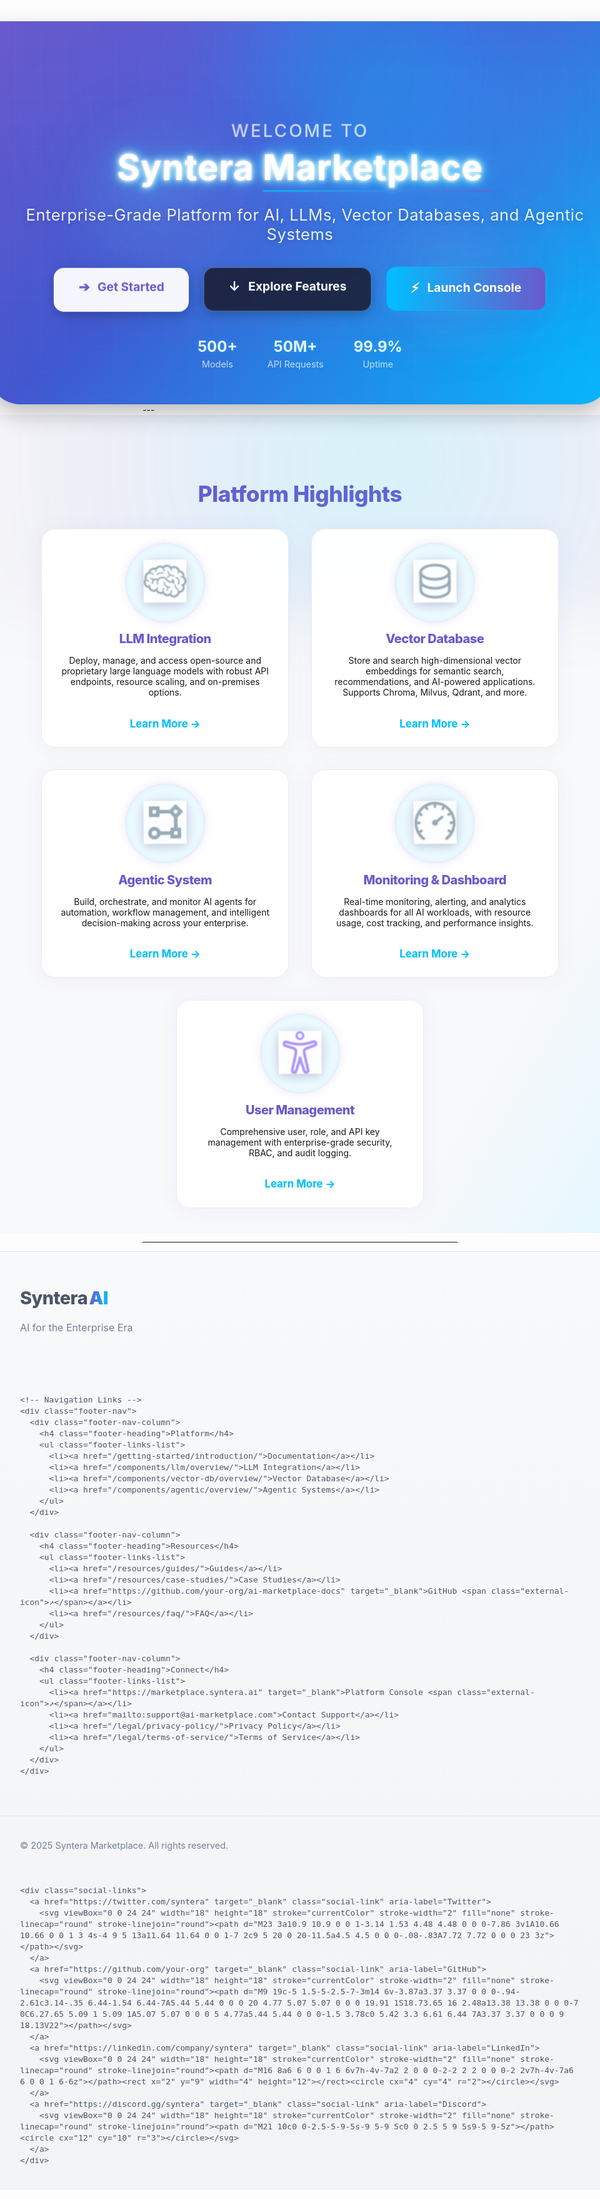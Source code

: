 <div class="main-hero">
  <!-- Enhanced background elements -->
  <div class="hero-bg-blob"></div>
  <div class="hero-particle-container" id="particles-js"></div>
  <div class="hero-glow-orb orb-1"></div>
  <div class="hero-glow-orb orb-2"></div>
  <div class="hero-grid-lines"></div>
  
  <!-- Enhanced title with animated highlight -->
  <h1 class="main-title">
    <span class="title-prefix">Welcome to</span>
    <span class="ai-glow">Syntera <span class="highlight-text">Marketplace</span></span>
  </h1>
  
  <!-- Enhanced subtitle with better typing animation -->
  <p class="main-subtitle">
    <span id="typed-text"></span>
    <span class="typed-cursor">|</span>
    <noscript>Enterprise-Grade Platform for AI, LLMs, Vector Databases, and Agentic Systems</noscript>
  </p>
  
  <!-- Enhanced actions with icon integration -->
  <div class="main-actions">
    <a href="getting-started/introduction" class="main-btn primary">
      <span class="btn-icon">➔</span>
      <span class="btn-text">Get Started</span>
    </a>
    <a href="#features" class="main-btn secondary">
      <span class="btn-icon">↓</span>
      <span class="btn-text">Explore Features</span>
    </a>
    <a href="https://mart-dev.syntera.ai" class="main-btn accent" target="_blank">
      <span class="btn-icon">⚡</span>
      <span class="btn-text">Launch Console</span>
    </a>
  </div>
  
  <!-- Trust indicators or quick stats -->
  <div class="hero-trust-indicators">
    <div class="trust-item">
      <span class="trust-number">500+</span>
      <span class="trust-label">Models</span>
    </div>
    <div class="trust-item">
      <span class="trust-number">50M+</span>
      <span class="trust-label">API Requests</span>
    </div>
    <div class="trust-item">
      <span class="trust-number">99.9%</span>
      <span class="trust-label">Uptime</span>
    </div>
  </div>
</div>
---

<div id="features" class="feature-section ai-features-bg">
  <h2 class="section-title">Platform Highlights</h2>
  <div class="feature-grid">
    <div class="feature-card ai-card">
      <div class="feature-icon ai-icon">
        <img src="assets/Brain.svg" alt="LLM Integration" />
      </div>
      <h3>LLM Integration</h3>
      <p>Deploy, manage, and access open-source and proprietary large language models with robust API endpoints, resource scaling, and on-premises options.</p>
      <a href="components/llm/overview/" class="feature-link">Learn More →</a>
    </div>
    <div class="feature-card ai-card">
      <div class="feature-icon ai-icon">
        <img src="assets/Database.svg" alt="Vector Database" />
      </div>
      <h3>Vector Database</h3>
      <p>Store and search high-dimensional vector embeddings for semantic search, recommendations, and AI-powered applications. Supports Chroma, Milvus, Qdrant, and more.</p>
      <a href="components/vector-db/overview/" class="feature-link">Learn More →</a>
    </div>
    <div class="feature-card ai-card">
      <div class="feature-icon ai-icon">
        <img src="assets/Flow.svg" alt="Agentic System" />
      </div>
      <h3>Agentic System</h3>
      <p>Build, orchestrate, and monitor AI agents for automation, workflow management, and intelligent decision-making across your enterprise.</p>
      <a href="components/agentic/overview/" class="feature-link">Learn More →</a>
    </div>
    <div class="feature-card ai-card">
      <div class="feature-icon ai-icon">
        <img src="assets/Meter.svg" alt="Monitoring & Dashboard" />
      </div>
      <h3>Monitoring & Dashboard</h3>
      <p>Real-time monitoring, alerting, and analytics dashboards for all AI workloads, with resource usage, cost tracking, and performance insights.</p>
      <a href="components/monitoring/overview/" class="feature-link">Learn More →</a>
    </div>
    <div class="feature-card ai-card">
      <div class="feature-icon ai-icon">
        <img src="assets/User.svg" alt="User Management" />
      </div>
      <h3>User Management</h3>
      <p>Comprehensive user, role, and API key management with enterprise-grade security, RBAC, and audit logging.</p>
      <a href="components/user-management/overview/" class="feature-link">Learn More →</a>
    </div>
  </div>
</div>

---

<footer class="main-footer">
  <div class="footer-container">
    <!-- Logo and Mission Statement -->
    <div class="footer-brand">
      <div class="footer-logo">
        <span class="logo-text">Syntera</span>
        <span class="logo-accent">AI</span>
      </div>
      <p class="footer-tagline">AI for the Enterprise Era</p>
    </div>
    
    <!-- Navigation Links -->
    <div class="footer-nav">
      <div class="footer-nav-column">
        <h4 class="footer-heading">Platform</h4>
        <ul class="footer-links-list">
          <li><a href="/getting-started/introduction/">Documentation</a></li>
          <li><a href="/components/llm/overview/">LLM Integration</a></li>
          <li><a href="/components/vector-db/overview/">Vector Database</a></li>
          <li><a href="/components/agentic/overview/">Agentic Systems</a></li>
        </ul>
      </div>
      
      <div class="footer-nav-column">
        <h4 class="footer-heading">Resources</h4>
        <ul class="footer-links-list">
          <li><a href="/resources/guides/">Guides</a></li>
          <li><a href="/resources/case-studies/">Case Studies</a></li>
          <li><a href="https://github.com/your-org/ai-marketplace-docs" target="_blank">GitHub <span class="external-icon">↗</span></a></li>
          <li><a href="/resources/faq/">FAQ</a></li>
        </ul>
      </div>
      
      <div class="footer-nav-column">
        <h4 class="footer-heading">Connect</h4>
        <ul class="footer-links-list">
          <li><a href="https://marketplace.syntera.ai" target="_blank">Platform Console <span class="external-icon">↗</span></a></li>
          <li><a href="mailto:support@ai-marketplace.com">Contact Support</a></li>
          <li><a href="/legal/privacy-policy/">Privacy Policy</a></li>
          <li><a href="/legal/terms-of-service/">Terms of Service</a></li>
        </ul>
      </div>
    </div>
  </div>
  
  <!-- Copyright and Social Links -->
  <div class="footer-bottom">
    <p class="copyright">© 2025 Syntera Marketplace. All rights reserved.</p>
    
    <div class="social-links">
      <a href="https://twitter.com/syntera" target="_blank" class="social-link" aria-label="Twitter">
        <svg viewBox="0 0 24 24" width="18" height="18" stroke="currentColor" stroke-width="2" fill="none" stroke-linecap="round" stroke-linejoin="round"><path d="M23 3a10.9 10.9 0 0 1-3.14 1.53 4.48 4.48 0 0 0-7.86 3v1A10.66 10.66 0 0 1 3 4s-4 9 5 13a11.64 11.64 0 0 1-7 2c9 5 20 0 20-11.5a4.5 4.5 0 0 0-.08-.83A7.72 7.72 0 0 0 23 3z"></path></svg>
      </a>
      <a href="https://github.com/your-org" target="_blank" class="social-link" aria-label="GitHub">
        <svg viewBox="0 0 24 24" width="18" height="18" stroke="currentColor" stroke-width="2" fill="none" stroke-linecap="round" stroke-linejoin="round"><path d="M9 19c-5 1.5-5-2.5-7-3m14 6v-3.87a3.37 3.37 0 0 0-.94-2.61c3.14-.35 6.44-1.54 6.44-7A5.44 5.44 0 0 0 20 4.77 5.07 5.07 0 0 0 19.91 1S18.73.65 16 2.48a13.38 13.38 0 0 0-7 0C6.27.65 5.09 1 5.09 1A5.07 5.07 0 0 0 5 4.77a5.44 5.44 0 0 0-1.5 3.78c0 5.42 3.3 6.61 6.44 7A3.37 3.37 0 0 0 9 18.13V22"></path></svg>
      </a>
      <a href="https://linkedin.com/company/syntera" target="_blank" class="social-link" aria-label="LinkedIn">
        <svg viewBox="0 0 24 24" width="18" height="18" stroke="currentColor" stroke-width="2" fill="none" stroke-linecap="round" stroke-linejoin="round"><path d="M16 8a6 6 0 0 1 6 6v7h-4v-7a2 2 0 0 0-2-2 2 2 0 0 0-2 2v7h-4v-7a6 6 0 0 1 6-6z"></path><rect x="2" y="9" width="4" height="12"></rect><circle cx="4" cy="4" r="2"></circle></svg>
      </a>
      <a href="https://discord.gg/syntera" target="_blank" class="social-link" aria-label="Discord">
        <svg viewBox="0 0 24 24" width="18" height="18" stroke="currentColor" stroke-width="2" fill="none" stroke-linecap="round" stroke-linejoin="round"><path d="M21 10c0 0-2.5-5-9-5s-9 5-9 5c0 0 2.5 5 9 5s9-5 9-5z"></path><circle cx="12" cy="10" r="3"></circle></svg>
      </a>
    </div>
  </div>
</footer>

<!-- Custom CSS for enhanced styling -->
<style>
/* Glassy Hero Section with Animated Gradient */
/* Additional CSS for enhanced hero elements */

/* Particle background for dynamic effect */
.hero-particle-container {
  position: absolute;
  top: 0;
  left: 0;
  width: 100%;
  height: 100%;
  z-index: 0;
}

/* Glowing orbs for depth */
.hero-glow-orb {
  position: absolute;
  border-radius: 50%;
  filter: blur(50px);
  opacity: 0.6;
  z-index: 0;
}

.orb-1 {
  width: 250px;
  height: 250px;
  background: radial-gradient(circle, rgba(0, 191, 255, 0.3) 0%, rgba(65, 88, 208, 0.1) 70%);
  top: 20%;
  left: 15%;
  animation: floatingOrb 15s ease-in-out infinite;
}

.orb-2 {
  width: 200px;
  height: 200px;
  background: radial-gradient(circle, rgba(106, 90, 205, 0.3) 0%, rgba(0, 191, 255, 0.1) 70%);
  bottom: 15%;
  right: 10%;
  animation: floatingOrb 18s ease-in-out infinite reverse;
}

/* Subtle grid lines for tech feel */
.hero-grid-lines {
  position: absolute;
  top: 0;
  left: 0;
  width: 100%;
  height: 100%;
  background-image: 
    linear-gradient(to right, rgba(255, 255, 255, 0.05) 1px, transparent 1px),
    linear-gradient(to bottom, rgba(255, 255, 255, 0.05) 1px, transparent 1px);
  background-size: 40px 40px;
  z-index: 0;
  opacity: 0.4;
}

/* Enhanced title styling */
.title-prefix {
  display: block;
  font-size: 0.5em;
  font-weight: 500;
  letter-spacing: 3px;
  text-transform: uppercase;
  opacity: 0.8;
  margin-bottom: 0.5rem;
  color: rgba(255, 255, 255, 0.9);
  text-shadow: none;
}

.highlight-text {
  position: relative;
  display: inline-block;
}

.highlight-text::after {
  content: '';
  position: absolute;
  bottom: -5px;
  left: 0;
  width: 100%;
  height: 3px;
  background: linear-gradient(90deg, rgba(0, 191, 255, 0.7), rgba(106, 90, 205, 0.7));
  border-radius: 3px;
  animation: highlightPulse 3s ease-in-out infinite;
}

@keyframes highlightPulse {
  0%, 100% { opacity: 0.7; width: 100%; }
  50% { opacity: 1; width: 105%; }
}

/* Button enhancements with icons */
.btn-icon {
  display: inline-block;
  margin-right: 8px;
  font-size: 1.1em;
  transform: translateY(1px);
  transition: transform 0.3s ease;
}

.main-btn:hover .btn-icon {
  transform: translateY(0) translateX(3px);
}

.main-btn.secondary:hover .btn-icon {
  transform: translateY(3px) translateX(0);
}

.btn-text {
  position: relative;
}

/* Trust indicators section */
.hero-trust-indicators {
  display: flex;
  justify-content: center;
  gap: 3rem;
  margin-top: 2.5rem;
  z-index: 2;
  position: relative;
  opacity: 0.9;
}

.trust-item {
  display: flex;
  flex-direction: column;
  align-items: center;
}

.trust-number {
  font-size: 1.5rem;
  font-weight: 700;
  color: white;
  text-shadow: 0 0 10px rgba(0, 191, 255, 0.5);
}

.trust-label {
  font-size: 0.9rem;
  color: rgba(255, 255, 255, 0.8);
  margin-top: 0.3rem;
}

/* Responsive adjustments */
@media (max-width: 900px) {
  .hero-trust-indicators {
    gap: 1.5rem;
    margin-top: 2rem;
  }
  
  .trust-number {
    font-size: 1.3rem;
  }
  
  .trust-label {
    font-size: 0.8rem;
  }
}

@media (max-width: 600px) {
  .hero-trust-indicators {
    flex-direction: column;
    gap: 0.8rem;
  }
  
  .trust-item {
    flex-direction: row;
    gap: 0.5rem;
  }
  
  .title-prefix {
    font-size: 0.45em;
    letter-spacing: 2px;
  }
  
  .hero-glow-orb {
    opacity: 0.4;
  }
}
.main-hero {
  text-align: center;
  padding: 5rem 1rem 3.5rem 1rem;
  background: linear-gradient(135deg, #6A5ACD 0%, #4158D0 40%, #00BFFF 100%);
  border-radius: 0 0 48px 48px;
  box-shadow: 
    0 15px 35px rgba(0,0,0,0.25),
    0 0 70px rgba(106, 90, 205, 0.15) inset;
  position: relative;
  overflow: hidden;
  width: 100vw;
  margin-left: 50%;
  transform: translateX(-50%);
  max-width: 100vw;
  z-index: 1;
}

/* Multiple animated background elements for depth and dimension */
.hero-bg-blob {
  position: absolute;
  top: -120px; 
  left: 50%; 
  transform: translateX(-50%);
  width: 1000px; 
  height: 500px;
  background: radial-gradient(
    circle at 60% 40%, 
    rgba(0, 191, 255, 0.6) 0%, 
    rgba(106, 90, 205, 0.3) 40%, 
    transparent 80%
  );
  filter: blur(60px);
  opacity: 0.7;
  z-index: 0;
  pointer-events: none;
  animation: blobMove 12s ease-in-out infinite alternate;
}
.main-hero::before {
  content: '';
  position: absolute;
  width: 300px;
  height: 300px;
  border-radius: 50%;
  background: radial-gradient(
    circle, 
    rgba(255, 255, 255, 0.15) 0%, 
    rgba(102, 255, 255, 0.05) 70%
  );
  top: 20%; 
  left: 15%;
  filter: blur(30px);
  opacity: 0.6;
  z-index: 0;
  animation: floatingOrb 15s ease-in-out infinite;
}
.main-hero::after {
  content: '';
  position: absolute;
  width: 250px;
  height: 250px;
  border-radius: 50%;
  background: radial-gradient(
    circle, 
    rgba(255, 255, 255, 0.12) 0%, 
    rgba(106, 90, 205, 0.08) 70%
  );
  bottom: 10%; 
  right: 15%;
  filter: blur(35px);
  opacity: 0.5;
  z-index: 0;
  animation: floatingOrb 18s ease-in-out infinite reverse;
}
.main-hero .particles {
  position: absolute;
  top: 0;
  left: 0;
  width: 100%;
  height: 100%;
  overflow: hidden;
  z-index: 0;
}

.main-hero .particle {
  position: absolute;
  width: 2px;
  height: 2px;
  background-color: rgba(255, 255, 255, 0.5);
  border-radius: 50%;
}

@keyframes blobMove {
  0% { 
    transform: translateX(-50%) scale(1) rotate(-2deg);
    filter: blur(60px) brightness(1);
  }
  50% {
    filter: blur(70px) brightness(1.1);
  }
  100% { 
    transform: translateX(-50%) scale(1.15) rotate(2deg);
    filter: blur(80px) brightness(1.2);
  }
}
@keyframes floatingParticle {
  0%, 100% {
    transform: translate(0, 0);
  }
  25% {
    transform: translate(20px, -15px);
  }
  50% {
    transform: translate(-20px, 20px);
  }
  75% {
    transform: translate(15px, 15px);
  }
}
@keyframes floatingOrb {
  0%, 100% {
    transform: translate(0, 0);
    opacity: 0.5;
  }
  25% {
    transform: translate(-15px, 20px);
    opacity: 0.7;
  }
  50% {
    transform: translate(20px, 35px);
    opacity: 0.6;
  }
  75% {
    transform: translate(10px, -15px);
    opacity: 0.7;
  }
}
.main-title {
  font-size: 3.5rem;
  font-weight: 900;
  margin-bottom: 1rem;
  letter-spacing: -1px;
  color: #fff;
  text-shadow: 
    0 2px 10px rgba(0, 191, 255, 0.8),
    0 4px 20px rgba(106, 90, 205, 0.6);
  z-index: 2;
  position: relative;
  transform: perspective(1000px) rotateX(5deg);
  transform-style: preserve-3d;
}
.ai-glow {
  display: inline-block;
  color: #ffffff;
  font-weight: 700;
  letter-spacing: 0.8px;
  text-shadow:
    0 0 5px rgba(255, 255, 255, 0.9),
    0 0 10px rgba(255, 255, 255, 0.8),
    0 0 15px rgba(102, 255, 255, 0.7),
    0 0 25px rgba(102, 255, 255, 0.5),
    0 0 40px rgba(102, 255, 255, 0.3);
  position: relative;
  animation: enhancedGlow 4s ease-in-out infinite;
}
@keyframes enhancedGlow {
  0%, 100% {
    text-shadow:
      0 0 5px rgba(255, 255, 255, 0.9),
      0 0 10px rgba(255, 255, 255, 0.8),
      0 0 15px rgba(102, 255, 255, 0.7),
      0 0 25px rgba(102, 255, 255, 0.5),
      0 0 40px rgba(102, 255, 255, 0.3);
    filter: brightness(1);
  }
  50% {
    text-shadow:
      0 0 8px rgba(255, 255, 255, 1),
      0 0 15px rgba(255, 255, 255, 0.9),
      0 0 25px rgba(102, 255, 255, 0.8),
      0 0 35px rgba(102, 255, 255, 0.7),
      0 0 50px rgba(102, 255, 255, 0.5);
    filter: brightness(1.2);
  }
}

@keyframes subtlePulse {
  0%, 100% {
    text-shadow:
      0 0 5px rgba(255, 255, 255, 0.9),
      0 0 10px rgba(255, 255, 255, 0.8),
      0 0 15px rgba(102, 255, 255, 0.7),
      0 0 25px rgba(102, 255, 255, 0.5);
  }
  50% {
    text-shadow:
      0 0 7px rgba(255, 255, 255, 1),
      0 0 14px rgba(255, 255, 255, 0.9),
      0 0 21px rgba(102, 255, 255, 0.8),
      0 0 28px rgba(102, 255, 255, 0.6);
  }
}
.main-subtitle {
  font-size: 1.6rem;
  font-weight: 400;
  margin-bottom: 2.5rem;
  color: rgba(240, 248, 255, 0.95);
  z-index: 2;
  position: relative;
  min-height: 2.4em;
  text-shadow: 0 2px 8px rgba(0, 0, 0, 0.2);
  letter-spacing: 0.5px;
}
.typed-cursor {
  opacity: 1;
  font-weight: 300;
  animation: typedCursorBlink 1s infinite;
}
@keyframes typedCursorBlink {
  0%, 100% { opacity: 1; }
  50% { opacity: 0; }
}
.main-actions {
  display: flex;
  justify-content: center;
  gap: 1.5rem;
  flex-wrap: wrap;
  z-index: 2;
  position: relative;
  margin-top: 1rem;
}
.main-btn {
  display: inline-block;
  padding: 1rem 2.4rem;
  border-radius: 16px;
  font-size: 1.2rem;
  font-weight: 700;
  text-decoration: none;
  transition: all 0.3s cubic-bezier(0.175, 0.885, 0.32, 1.275);
  box-shadow: 
    0 4px 15px rgba(0, 0, 0, 0.15), 
    0 8px 25px rgba(0, 0, 0, 0.1),
    0 0 0 1px rgba(255, 255, 255, 0.1);
  border: none;
  outline: none;
  cursor: pointer;
  position: relative;
  overflow: hidden;
  backdrop-filter: blur(5px);
}
.main-btn::before {
  content: '';
  position: absolute;
  top: 0;
  left: -100%;
  width: 100%;
  height: 100%;
  background: linear-gradient(
    90deg,
    transparent,
    rgba(255, 255, 255, 0.2),
    transparent
  );
  transition: all 0.5s;
}
.main-btn:hover::before {
  left: 100%;
}
.main-btn.primary {
  background: rgba(255, 255, 255, 0.95);
  color: #6A5ACD;
  border: 1px solid rgba(255, 255, 255, 0.3);
}

.main-btn.secondary {
  background: rgba(26, 26, 46, 0.85);
  color: #fff;
  border: 1px solid rgba(255, 255, 255, 0.2);
}

.main-btn.accent {
  background: linear-gradient(90deg, #00BFFF 0%, #6A5ACD 100%);
  color: #fff;
  border: 1px solid rgba(0, 191, 255, 0.5);
  box-shadow: 
    0 4px 15px rgba(0, 191, 255, 0.3), 
    0 8px 25px rgba(106, 90, 205, 0.2);
}
.main-btn:hover, .main-btn:focus {
  transform: translateY(-5px) scale(1.05);
  box-shadow: 
    0 8px 20px rgba(0, 0, 0, 0.2), 
    0 15px 30px rgba(0, 0, 0, 0.1),
    0 0 0 1px rgba(255, 255, 255, 0.2);
  filter: brightness(1.05);
}

.main-btn:active {
  transform: translateY(2px);
  transition: all 0.1s ease;
}

.main-btn.primary:hover {
  background: #fff;
  color: #4158D0;
}

.main-btn.secondary:hover {
  background: rgba(26, 26, 46, 0.95);
}
.main-btn.accent:hover {
  background: linear-gradient(90deg, #00BFFF 20%, #6A5ACD 130%);
  box-shadow: 
    0 8px 25px rgba(0, 191, 255, 0.4), 
    0 4px 15px rgba(106, 90, 205, 0.3);
}

/* Add floating animation to buttons */
.main-btn.primary {
  animation: floatButton 5s ease-in-out infinite;
  animation-delay: 0.2s;
}

.main-btn.secondary {
  animation: floatButton 5s ease-in-out infinite;
  animation-delay: 0.4s;
}

.main-btn.accent {
  animation: floatButton 5s ease-in-out infinite;
  animation-delay: 0.6s;
}

@keyframes floatButton {
  0%, 100% { transform: translateY(0); }
  50% { transform: translateY(-7px); }
}

/* Additional responsive adjustments */
@media (max-width: 900px) {
  .main-title { 
    font-size: 2.4rem; 
    transform: perspective(1000px) rotateX(3deg);
  }
  .main-subtitle { font-size: 1.3rem; }
  .main-hero { 
    padding: 3.5rem 1rem 2.5rem 1rem; 
    border-radius: 0 0 32px 32px;
  }
  .hero-bg-blob { width: 100vw; height: 250px; }
  .main-btn {
    padding: 0.9rem 1.8rem;
    font-size: 1.1rem;
  }
}

@media (max-width: 600px) {
  .main-title { 
    font-size: 1.8rem; 
    transform: none;
  }
  .main-subtitle { font-size: 1.1rem; }
  .main-hero { 
    padding: 2.5rem 0.8rem 2rem 0.8rem; 
    border-radius: 0 0 24px 24px;
  }
  .main-btn {
    padding: 0.8rem 1.5rem;
    font-size: 1rem;
    border-radius: 12px;
  }
}
/* Animated AI background for features section */
.ai-features-bg {
  position: relative;
  overflow: hidden;
  background: linear-gradient(120deg, #F8F9FA 80%, #e6f7ff 100%);
  width: 100vw;
  margin-left: 50%;
  transform: translateX(-50%);
  max-width: 100vw;
  padding: 3.5rem 0 2.5rem 0;
  box-sizing: border-box;
}
.ai-features-bg::before {
  content: '';
  position: absolute;
  top: -80px; left: 50%;
  width: 1200px; height: 400px;
  background: radial-gradient(circle at 60% 40%, #00BFFF22 0%, #6A5ACD11 60%, transparent 100%);
  filter: blur(40px);
  z-index: 0;
  transform: translateX(-50%);
  animation: aiBgMove 12s ease-in-out infinite alternate;
}
@keyframes aiBgMove {
  0% { filter: blur(40px) brightness(1); }
  100% { filter: blur(60px) brightness(1.1); }
}

/* Enhanced AI Feature Cards */
.ai-card {
  background: rgba(255,255,255,0.97);
  border-radius: 22px;
  box-shadow: 0 2px 32px #6A5ACD11, 0 0 0 0 #00BFFF00;
  padding: 2.2rem 1.7rem 1.7rem 1.7rem;
  max-width: 340px;
  min-width: 260px;
  text-align: center;
  transition: transform 0.22s, box-shadow 0.22s, border-color 0.22s;
  border: 1.5px solid #ececec;
  position: relative;
  overflow: hidden;
  cursor: pointer;
}
.ai-card:hover {
  background: linear-gradient(135deg, rgba(255,255,255,0.9) 0%, rgba(240,249,255,0.95) 100%);
  backdrop-filter: blur(10px);
  box-shadow: 
    0 10px 30px rgba(0, 191, 255, 0.25), 
    0 5px 15px rgba(106, 90, 205, 0.2),
    0 0 0 1px rgba(0, 191, 255, 0.1);
  border-color: rgba(255, 255, 255, 0.5);
}

/* Animated AI Icon Glow */
.ai-icon {
  display: flex;
  align-items: center;
  justify-content: center;
  margin-bottom: 1.5rem;
  min-height: 100px;
  position: relative;
}
/* Enhanced circular background with gradient */
.ai-icon::before {
  content: '';
  position: absolute;
  width: 110px;
  height: 110px;
  border-radius: 50%;
  background: radial-gradient(
    circle,
    rgba(106, 90, 205, 0.18) 0%,
    rgba(0, 191, 255, 0.08) 60%,
    rgba(106, 90, 205, 0.04) 100%
  );
  border: 2px solid rgba(106, 90, 205, 0.2);
  box-shadow: 
    0 0 15px rgba(106, 90, 205, 0.15),
    inset 0 0 8px rgba(0, 191, 255, 0.1);
  z-index: 0;
  transition: all 0.4s cubic-bezier(0.175, 0.885, 0.32, 1.275);
  transform-origin: center;
}


/* More dynamic outer ring with improved animation */
.ai-icon::after {
  content: '';
  position: absolute;
  width: 140px;
  height: 140px;
  border-radius: 50%;
  border: 1.5px solid rgba(0, 191, 255, 0.25);
  box-shadow: 0 0 10px rgba(0, 191, 255, 0.1);
  z-index: 0;
  animation: pulseRing 4s cubic-bezier(0.455, 0.03, 0.515, 0.955) infinite;
}
.ai-icon:before {
  content: '';
  position: absolute;
  width: 125px;
  height: 125px;
  border-radius: 50%;
  border: 1px dashed rgba(106, 90, 205, 0.2);
  z-index: 0;
  animation: rotateRing 15s linear infinite;
}

@keyframes pulseRing {
  0% {
    transform: scale(0.95);
    opacity: 0.2;
    border-color: rgba(0, 191, 255, 0.2);
  }
  50% {
    transform: scale(1.05);
    opacity: 0.6;
    border-color: rgba(106, 90, 205, 0.3);
  }
  100% {
    transform: scale(0.95);
    opacity: 0.2;
    border-color: rgba(0, 191, 255, 0.2);
  }
}
@keyframes rotateRing {
  0% { transform: rotate(0deg); }
  100% { transform: rotate(360deg); }
}

/* Enhanced icon styling with shadow and improved animation */
.ai-icon img {
  width: 68px;
  height: 68px;
  position: relative;
  z-index: 1;
  filter: drop-shadow(0 4px 6px rgba(0, 0, 0, 0.15));
  animation: floatIcon 5s ease-in-out infinite;
  transition: all 0.4s cubic-bezier(0.175, 0.885, 0.32, 1.275);
  opacity: 0.9;
  transform-style: preserve-3d;
  backface-visibility: hidden;
}

@keyframes floatIcon {
  0%, 100% { 
    transform: translateY(0) scale(1) rotate(0deg); 
    filter: drop-shadow(0 4px 6px rgba(0, 0, 0, 0.15));
  }
  25% {
    transform: translateY(-5px) scale(1.02) rotate(1deg);
  }
  50% { 
    transform: translateY(-10px) scale(1.05) rotate(0deg); 
    filter: drop-shadow(0 8px 12px rgba(0, 0, 0, 0.2));
  }
  75% {
    transform: translateY(-5px) scale(1.02) rotate(-1deg);
  }
}
.ai-icon:after {
  content: '';
  position: absolute;
  width: 90px;
  height: 90px;
  border-radius: 50%;
  background: radial-gradient(
    circle,
    rgba(0, 191, 255, 0.15) 0%,
    rgba(106, 90, 205, 0.05) 60%,
    transparent 100%
  );
  z-index: 0;
  filter: blur(10px);
  opacity: 0;
  transition: opacity 0.4s ease;
}
/* Hover effects for interactivity */
.ai-icon:hover::before {
  background: radial-gradient(circle, rgba(106, 90, 205, 0.25) 0%, rgba(106, 90, 205, 0.1) 70%);
  border-color: rgba(106, 90, 205, 0.3);
  transform: scale(1.05);
}

.ai-icon:hover img {
  transform: scale(1.1);
  opacity: 1;
  filter: drop-shadow(0 6px 12px rgba(0, 0, 0, 0.2));
}
/* Make hover state more obvious */
.ai-card:hover .ai-icon::before {
  background: radial-gradient(
    circle,
    rgba(106, 90, 205, 0.25) 0%,
    rgba(0, 191, 255, 0.15) 60%,
    rgba(106, 90, 205, 0.08) 100%
  );
  border-color: rgba(0, 191, 255, 0.35);
  transform: scale(1.08);
  box-shadow: 
    0 0 20px rgba(106, 90, 205, 0.25),
    inset 0 0 12px rgba(0, 191, 255, 0.2);
}

.ai-card:hover .ai-icon::after {
  border: 2px solid rgba(0, 191, 255, 0.4);
  box-shadow: 0 0 25px rgba(0, 191, 255, 0.25);
  animation-duration: 3s;
}
.ai-card:hover .ai-icon:after {
  opacity: 0.8;
}

.ai-card:hover .ai-icon img {
  transform: scale(1.15) translateY(-5px);
  opacity: 1;
  filter: drop-shadow(0 10px 15px rgba(0, 0, 0, 0.25));
}
.ai-card:active .ai-icon img {
  transform: scale(0.95);
  transition: transform 0.1s ease;
}
.ai-card:active .ai-icon::before {
  transform: scale(0.95);
  transition: transform 0.1s ease;
}
/* Feature Card Title Animation */
.ai-card h3 {
  font-size: 1.25rem;
  font-weight: 800;
  color: #6A5ACD;
  margin-bottom: 0.7rem;
  letter-spacing: -0.5px;
  transition: color 0.2s;
}
.ai-card:hover h3 {
  color: #00BFFF;
}

/* Feature Card Link Animation */
.ai-card .feature-link {
  display: inline-block;
  margin-top: 1.1rem;
  color: #00BFFF;
  font-weight: 700;
  text-decoration: none;
  transition: color 0.2s, text-shadow 0.2s;
  font-size: 1.05rem;
  text-shadow: 0 0 2px #00BFFF22;
}
.ai-card:hover .feature-link {
  color: #6A5ACD;
  text-shadow: 0 0 8px #00BFFF88;
  text-decoration: underline;
}

/* Quick Links */
.quick-links {
  padding: 2.2rem 0 2.2rem 0;
  background: #fff;
  border-radius: 28px;
  margin: 2.5rem auto;
  width: 100vw;
  max-width: 100vw;
  box-shadow: 0 2px 16px #6A5ACD08;
}
.quick-link-list {
  display: flex;
  flex-wrap: wrap;
  gap: 1.7rem;
  justify-content: center;
  list-style: none;
  padding: 0;
  margin: 1.2rem 0 0 0;
}
.quick-link-list li {
  font-size: 1.13rem;
}
.quick-link-list a {
  color: #6A5ACD;
  font-weight: 700;
  text-decoration: none;
  transition: color 0.2s;
  padding: 0.2rem 0.5rem;
  border-radius: 6px;
}
.quick-link-list a:hover, .quick-link-list a:focus {
  color: #fff;
  background: linear-gradient(90deg, #00BFFF 60%, #6A5ACD 100%);
  text-decoration: underline;
}

/* Footer */
/* Enhanced Footer Styling */
.main-footer {
  position: relative;
  background: linear-gradient(180deg, #f8f9fa 0%, #f1f3f5 100%);
  padding: 3.5rem 0 1.5rem;
  color: #4a5568;
  border-top: 1px solid rgba(106, 90, 205, 0.1);
  overflow: hidden;
  font-size: 0.95rem;
  width: 100vw;
  margin-left: 50%;
  transform: translateX(-50%);
  max-width: 100vw;
}

/* Subtle background pattern */
.main-footer::before {
  content: '';
  position: absolute;
  top: 0;
  left: 0;
  right: 0;
  bottom: 0;
  background-image: radial-gradient(rgba(106, 90, 205, 0.03) 1px, transparent 1px);
  background-size: 20px 20px;
  opacity: 0.6;
  pointer-events: none;
  z-index: 0;
}

.footer-container {
  display: flex;
  flex-wrap: wrap;
  justify-content: space-between;
  gap: 2rem;
  max-width: 1200px;
  margin: 0 auto;
  padding: 0 2rem;
  position: relative;
  z-index: 1;
}

/* Brand section styling */
.footer-brand {
  flex: 1;
  min-width: 220px;
  margin-bottom: 2rem;
}

.footer-logo {
  display: inline-flex;
  align-items: center;
  font-size: 1.8rem;
  font-weight: 800;
  margin-bottom: 0.8rem;
  color: #4a5568;
  letter-spacing: -0.5px;
}

.logo-accent {
  color: #6A5ACD;
  margin-left: 0.15rem;
  background: linear-gradient(90deg, #6A5ACD, #00BFFF);
  -webkit-background-clip: text;
  background-clip: text;
  -webkit-text-fill-color: transparent;
  font-weight: 900;
}

.footer-tagline {
  font-size: 1rem;
  color: #718096;
  margin-top: 0.5rem;
  max-width: 240px;
}

/* Navigation links styling */
.footer-nav {
  display: flex;
  flex-wrap: wrap;
  gap: 3rem;
}

.footer-nav-column {
  min-width: 140px;
}

.footer-heading {
  font-size: 1.05rem;
  font-weight: 700;
  margin-bottom: 1.2rem;
  color: #4a5568;
  position: relative;
}

.footer-heading::after {
  content: '';
  position: absolute;
  bottom: -0.5rem;
  left: 0;
  width: 2rem;
  height: 2px;
  background: linear-gradient(90deg, #6A5ACD, #00BFFF);
  border-radius: 2px;
}

.footer-links-list {
  list-style: none;
  padding: 0;
  margin: 0;
}

.footer-links-list li {
  margin-bottom: 0.7rem;
}

.footer-links-list a {
  color: #718096;
  text-decoration: none;
  transition: all 0.2s ease;
  display: inline-flex;
  align-items: center;
  position: relative;
}

.footer-links-list a::before {
  content: '';
  position: absolute;
  bottom: -2px;
  left: 0;
  width: 0;
  height: 1px;
  background: linear-gradient(90deg, #6A5ACD, #00BFFF);
  transition: width 0.3s ease;
}

.footer-links-list a:hover {
  color: #6A5ACD;
}

.footer-links-list a:hover::before {
  width: 100%;
}

.external-icon {
  font-size: 0.8rem;
  margin-left: 0.3rem;
  opacity: 0.7;
}

/* Bottom section with copyright and social links */
.footer-bottom {
  display: flex;
  flex-wrap: wrap;
  justify-content: space-between;
  align-items: center;
  gap: 1.5rem;
  max-width: 1200px;
  margin: 3rem auto 0;
  padding: 1.5rem 2rem 0;
  border-top: 1px solid rgba(106, 90, 205, 0.1);
  position: relative;
  z-index: 1;
}

.copyright {
  color: #718096;
  font-size: 0.9rem;
}

/* Social links styling */
.social-links {
  display: flex;
  gap: 1rem;
}

.social-link {
  display: flex;
  align-items: center;
  justify-content: center;
  width: 36px;
  height: 36px;
  border-radius: 50%;
  background: rgba(255, 255, 255, 0.8);
  color: #4a5568;
  transition: all 0.3s ease;
  box-shadow: 0 2px 5px rgba(0, 0, 0, 0.05);
  border: 1px solid rgba(0, 0, 0, 0.05);
}

.social-link:hover {
  background: linear-gradient(135deg, #6A5ACD, #00BFFF);
  color: white;
  transform: translateY(-3px);
  box-shadow: 0 5px 10px rgba(106, 90, 205, 0.2);
}

/* Newsletter signup styling */
.newsletter-signup {
  flex-basis: 100%;
  margin-top: 1.5rem;
  display: flex;
  flex-wrap: wrap;
  gap: 1rem;
  align-items: center;
}

.newsletter-label {
  font-size: 0.95rem;
  font-weight: 600;
  color: #4a5568;
  margin-right: 1rem;
}

.newsletter-form {
  display: flex;
  flex: 1;
  min-width: 280px;
  max-width: 450px;
}

.newsletter-input {
  flex: 1;
  padding: 0.7rem 1rem;
  border: 1px solid rgba(106, 90, 205, 0.2);
  border-radius: 6px 0 0 6px;
  font-size: 0.9rem;
  background: rgba(255, 255, 255, 0.9);
  color: #4a5568;
  outline: none;
  transition: all 0.2s ease;
}

.newsletter-input:focus {
  border-color: rgba(106, 90, 205, 0.5);
  box-shadow: 0 0 0 3px rgba(106, 90, 205, 0.1);
}

.newsletter-button {
  padding: 0.7rem 1.2rem;
  background: linear-gradient(90deg, #6A5ACD, #00BFFF);
  color: white;
  font-weight: 600;
  border: none;
  border-radius: 0 6px 6px 0;
  cursor: pointer;
  transition: all 0.3s ease;
}

.newsletter-button:hover {
  background: linear-gradient(90deg, #5a4cba, #00a8e0);
  box-shadow: 0 4px 8px rgba(106, 90, 205, 0.2);
}

/* Responsive adjustments */
@media (max-width: 900px) {
  .footer-container {
    flex-direction: column;
    gap: 2.5rem;
    padding: 0 1.5rem;
  }
  
  .footer-brand {
    margin-bottom: 0;
  }
  
  .footer-nav {
    width: 100%;
    justify-content: space-between;
  }
  
  .footer-bottom {
    flex-direction: column;
    align-items: flex-start;
    padding: 1.5rem 1.5rem 0;
  }
  
  .social-links {
    margin: 1rem 0;
  }
}

@media (max-width: 600px) {
  .main-footer {
    padding: 2.5rem 0 1rem;
  }
  
  .footer-nav {
    flex-direction: column;
    gap: 2rem;
  }
  
  .footer-nav-column {
    width: 100%;
  }
  
  .footer-heading::after {
    width: 3rem;
  }
  
  .newsletter-signup {
    flex-direction: column;
    align-items: flex-start;
  }
  
  .newsletter-form {
    width: 100%;
    max-width: none;
  }
}
/* Responsive */
@media (max-width: 900px) {
  .feature-grid {
    flex-direction: column;
    align-items: center;
    width: 100%;
  }
  .main-title { font-size: 2.1rem; }
  .main-hero { padding: 2.2rem 0.5rem 1.5rem 0.5rem; }
  .hero-bg-blob { width: 100vw; height: 200px;}
}
@media (max-width: 600px) {
  .main-title { font-size: 1.5rem; }
  .main-subtitle { font-size: 1rem; }
  .feature-card { padding: 1.2rem 0.7rem 1rem 0.7rem; }
}

/* Make the features section full width, overriding MkDocs container */
.ai-features-bg {
  position: relative;
  overflow: hidden;
  background: linear-gradient(120deg, #F8F9FA 80%, #e6f7ff 100%);
  width: 100vw;
  margin-left: 50%;
  transform: translateX(-50%);
  max-width: 100vw;
  padding: 3.5rem 0 2.5rem 0;
  box-sizing: border-box;
}

.feature-grid {
  display: flex;
  flex-wrap: wrap;
  gap: 2.2rem;
  justify-content: center;
  width: 100%;
  margin: 0 auto;
  max-width: 1400px;
}

.section-title {
  text-align: center;
  font-size: 2.2rem;
  font-weight: 800;
  color: #6A5ACD;
  margin-bottom: 2.2rem;
  letter-spacing: -0.5px;
  width: 100%;
}
</style>

<script>
document.addEventListener("DOMContentLoaded", function() {
  // Create particle effect (simple version)
  const particleContainer = document.getElementById('particles-js');
  if (!particleContainer) return;
  
  for (let i = 0; i < 50; i++) {
    createParticle(particleContainer);
  }
  
  function createParticle(container) {
    const particle = document.createElement('div');
    particle.classList.add('particle');
    
    // Random position
    const posX = Math.random() * 100;
    const posY = Math.random() * 100;
    
    // Random size
    const size = Math.random() * 3 + 1;
    
    // Random opacity
    const opacity = Math.random() * 0.5 + 0.3;
    
    // Set styles
    particle.style.top = `${posY}%`;
    particle.style.left = `${posX}%`;
    particle.style.width = `${size}px`;
    particle.style.height = `${size}px`;
    particle.style.opacity = opacity;
    
    // Animation
    const duration = Math.random() * 20 + 10;
    const delay = Math.random() * 5;
    
    particle.style.animation = `floatingParticle ${duration}s ease-in-out ${delay}s infinite`;
    
    container.appendChild(particle);
  }
});
document.addEventListener("DOMContentLoaded", function() {
  var phrases = [
    "Enterprise-Grade Platform for AI, LLMs, Vector Databases, and Agentic Systems",
    "Deploy and Scale Open-Source AI Models",
    "Semantic Search with High-Performance Vector Databases",
    "Orchestrate Agentic Workflows for Your Business",
    "Monitor, Optimize, and Secure Your AI Infrastructure"
  ];
  var el = document.getElementById("typed-text");
  var cursor = document.querySelector(".typed-cursor");
  var typingSpeed = 32;
  var erasingSpeed = 18;
  var delayBetween = 1200;
  var phraseIndex = 0, charIndex = 0, isErasing = false;

  function typeLoop() {
    if (!el) return;
    var currentPhrase = phrases[phraseIndex];
    if (!isErasing) {
      el.textContent = currentPhrase.substring(0, charIndex + 1);
      charIndex++;
      if (charIndex < currentPhrase.length) {
        setTimeout(typeLoop, typingSpeed);
      } else {
        isErasing = true;
        setTimeout(typeLoop, delayBetween);
      }
    } else {
      el.textContent = currentPhrase.substring(0, charIndex - 1);
      charIndex--;
      if (charIndex > 0) {
        setTimeout(typeLoop, erasingSpeed);
      } else {
        isErasing = false;
        phraseIndex = (phraseIndex + 1) % phrases.length;
        setTimeout(typeLoop, 500);
      }
    }
  }
  typeLoop();
  // Optional: blinking cursor
  if (cursor) {
    setInterval(function() {
      cursor.style.opacity = cursor.style.opacity === "0" ? "1" : "0";
    }, 500);
  }
});
</script> 